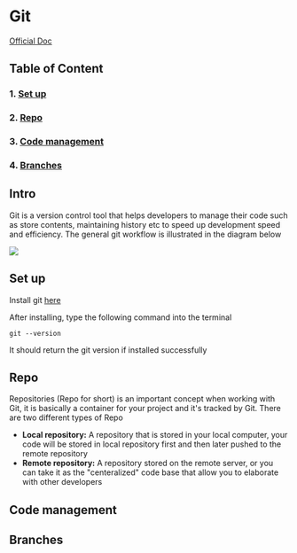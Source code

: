 # Git

[Official Doc](https://git-scm.com/doc)

## Table of Content
### 1. [Set up](#set-up)
### 2. [Repo](#repo)
### 3. [Code management](#code-management)
### 4. [Branches](#branches)

## Intro

Git is a version control tool that helps developers to manage their code such as store contents, maintaining history etc to speed up development speed and efficiency. The general git workflow is illustrated in the diagram below

![](https://cloudstudio.com.au/wp-content/uploads/2021/06/GitWorkflow-4.png)

## Set up

Install git [here](https://git-scm.com/)

After installing, type the following command into the terminal
 ```
git --version
 ```
 It should return the git version if installed successfully 
 

## Repo

Repositories (Repo for short) is an important concept when working with Git, it is basically a container for your project and it's tracked by Git. There are two different types of Repo

- **Local repository:** A repository that is stored in your local computer, your code will be stored in local repository first and then later pushed to the remote repository
- **Remote repository:** A repository stored on the remote server, or you can take it as the "centeralized" code base that allow you to elaborate with other developers

## Code management

## Branches
